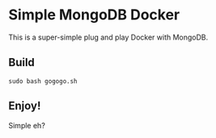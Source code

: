 # Simple MongoDB Docker

This is a super-simple plug and play Docker with MongoDB.

## Build

```
sudo bash gogogo.sh
```

## Enjoy!

Simple eh?